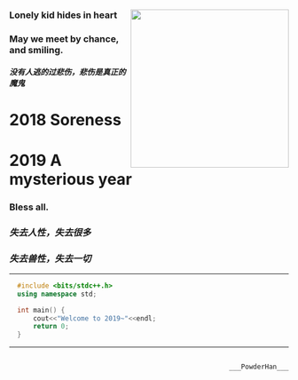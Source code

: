 ### Lonely kid hides in heart <img src="http://i1.bvimg.com/673806/eb033053273c2546.jpg"  height="285" width="285" align="right">
### May we meet by chance, and smiling.

##### ___没有人逃的过悲伤，悲伤是真正的魔鬼___

# 2018    Soreness
# 2019    A mysterious year

### Bless all.

###    ___失去人性，失去很多___
###    ___失去兽性，失去一切___



---------------
```C++
  #include <bits/stdc++.h>
  using namespace std;

  int main() {
      cout<<"Welcome to 2019~"<<endl;
      return 0;
  }
```
----------------

<div align = "right">

                                                                              ___PowderHan___

